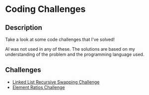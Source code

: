# Coding Challenges

## Description

Take a look at some code challenges that I've solved!

AI was not used in any of these. The solutions are based on my understanding of the problem and the programming language used.

## Challenges

- [Linked List Recursive Swapping Challenge](swap-linked-list/swap-linked-list.md)
- [Element Ratios Challenge](element-ratios/element-ratios.md)
